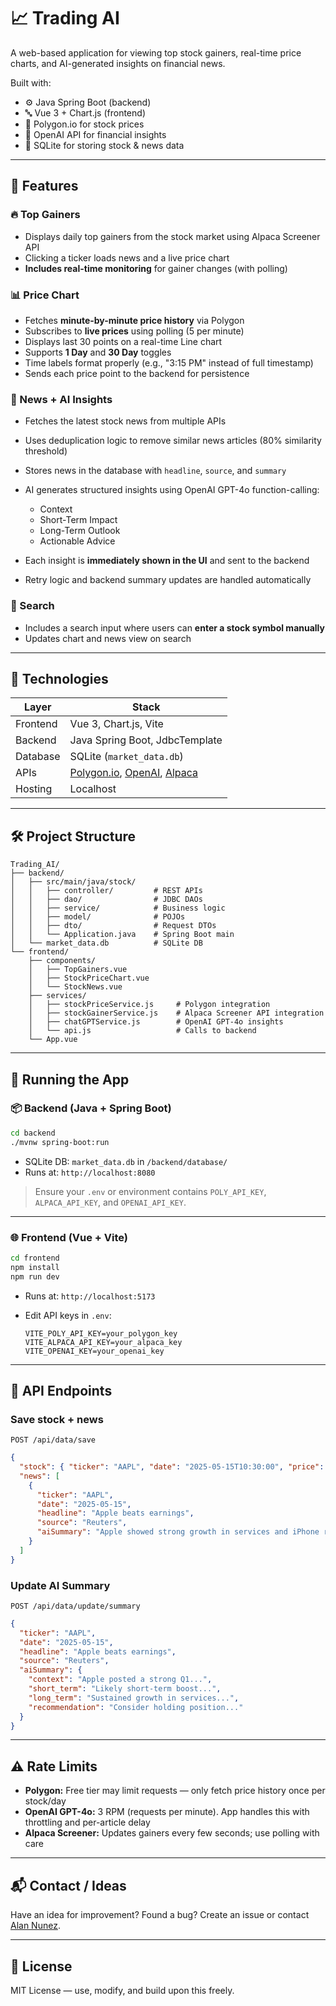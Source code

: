 # 📈 Trading AI

A web-based application for viewing top stock gainers, real-time price charts, and AI-generated insights on financial news.

Built with:

* ⚙️ Java Spring Boot (backend)
* 🔤️ Vue 3 + Chart.js (frontend)
* 📡 Polygon.io for stock prices
* 🧠 OpenAI API for financial insights
* 📃️ SQLite for storing stock & news data

---

## 🚀 Features

### 🔥 Top Gainers

* Displays daily top gainers from the stock market using Alpaca Screener API
* Clicking a ticker loads news and a live price chart
* **Includes real-time monitoring** for gainer changes (with polling)

### 📊 Price Chart

* Fetches **minute-by-minute price history** via Polygon
* Subscribes to **live prices** using polling (5 per minute)
* Displays last 30 points on a real-time Line chart
* Supports **1 Day** and **30 Day** toggles
* Time labels format properly (e.g., "3:15 PM" instead of full timestamp)
* Sends each price point to the backend for persistence

### 📰 News + AI Insights

* Fetches the latest stock news from multiple APIs
* Uses deduplication logic to remove similar news articles (80% similarity threshold)
* Stores news in the database with `headline`, `source`, and `summary`
* AI generates structured insights using OpenAI GPT-4o function-calling:

  * Context
  * Short-Term Impact
  * Long-Term Outlook
  * Actionable Advice

* Each insight is **immediately shown in the UI** and sent to the backend
* Retry logic and backend summary updates are handled automatically

### 🔎 Search

* Includes a search input where users can **enter a stock symbol manually**
* Updates chart and news view on search

---

## 🧩 Technologies

| Layer    | Stack                                                                   |
| -------- | ----------------------------------------------------------------------- |
| Frontend | Vue 3, Chart.js, Vite                                                   |
| Backend  | Java Spring Boot, JdbcTemplate                                          |
| Database | SQLite (`market_data.db`)                                               |
| APIs     | [Polygon.io](https://polygon.io), [OpenAI](https://platform.openai.com), [Alpaca](https://alpaca.markets) |
| Hosting  | Localhost                                                               |

---

## 🛠️ Project Structure

```
Trading_AI/
├── backend/
│   ├── src/main/java/stock/
│   │   ├── controller/         # REST APIs
│   │   ├── dao/                # JDBC DAOs
│   │   ├── service/            # Business logic
│   │   ├── model/              # POJOs
│   │   ├── dto/                # Request DTOs
│   │   └── Application.java    # Spring Boot main
│   └── market_data.db          # SQLite DB
└── frontend/
    ├── components/
    │   ├── TopGainers.vue
    │   ├── StockPriceChart.vue
    │   └── StockNews.vue
    ├── services/
    │   ├── stockPriceService.js     # Polygon integration
    │   ├── stockGainerService.js    # Alpaca Screener API integration
    │   ├── chatGPTService.js        # OpenAI GPT-4o insights
    │   └── api.js                   # Calls to backend
    └── App.vue
```

---

## 🔧 Running the App

### 📦 Backend (Java + Spring Boot)

```bash
cd backend
./mvnw spring-boot:run
```

* SQLite DB: `market_data.db` in `/backend/database/`
* Runs at: `http://localhost:8080`

> Ensure your `.env` or environment contains `POLY_API_KEY`, `ALPACA_API_KEY`, and `OPENAI_API_KEY`.

---

### 🌐 Frontend (Vue + Vite)

```bash
cd frontend
npm install
npm run dev
```

* Runs at: `http://localhost:5173`
* Edit API keys in `.env`:

  ```
  VITE_POLY_API_KEY=your_polygon_key
  VITE_ALPACA_API_KEY=your_alpaca_key
  VITE_OPENAI_KEY=your_openai_key
  ```

---

## 🔪 API Endpoints

### Save stock + news

```http
POST /api/data/save
```

```json
{
  "stock": { "ticker": "AAPL", "date": "2025-05-15T10:30:00", "price": "175.32" },
  "news": [
    {
      "ticker": "AAPL",
      "date": "2025-05-15",
      "headline": "Apple beats earnings",
      "source": "Reuters",
      "aiSummary": "Apple showed strong growth in services and iPhone revenue."
    }
  ]
}
```

### Update AI Summary

```http
POST /api/data/update/summary
```

```json
{
  "ticker": "AAPL",
  "date": "2025-05-15",
  "headline": "Apple beats earnings",
  "source": "Reuters",
  "aiSummary": {
    "context": "Apple posted a strong Q1...",
    "short_term": "Likely short-term boost...",
    "long_term": "Sustained growth in services...",
    "recommendation": "Consider holding position..."
  }
}
```

---

## ⚠️ Rate Limits

* **Polygon:** Free tier may limit requests — only fetch price history once per stock/day
* **OpenAI GPT-4o:** 3 RPM (requests per minute). App handles this with throttling and per-article delay
* **Alpaca Screener:** Updates gainers every few seconds; use polling with care

---

## 📬 Contact / Ideas

Have an idea for improvement? Found a bug? Create an issue or contact [Alan Nunez](https://github.com/AlanNun08).

---

## 📄 License

MIT License — use, modify, and build upon this freely.
